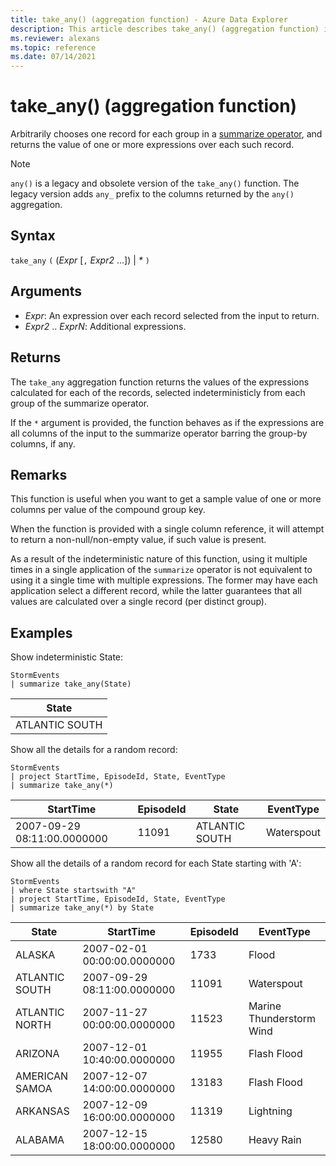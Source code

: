 ```yaml
---
title: take_any() (aggregation function) - Azure Data Explorer
description: This article describes take_any() (aggregation function) in Azure Data Explorer.
ms.reviewer: alexans
ms.topic: reference
ms.date: 07/14/2021
---
```

# take_any() (aggregation function)

Arbitrarily chooses one record for each group in a [summarize operator](summarizeoperator.md),
and returns the value of one or more expressions over each such record.

> [!NOTE]
> `any()` is a legacy and obsolete version of the `take_any()` function. The legacy version adds `any_` prefix to the columns returned by the `any()` aggregation.

## Syntax

`take_any` `(` (*Expr* [`,` *Expr2* ...]) | *\** `)`

## Arguments

* *Expr*: An expression over each record selected from the input to return.
* *Expr2* .. *ExprN*: Additional expressions.

## Returns

The `take_any` aggregation function returns the values of the expressions calculated
for each of the records, selected indeterministicly from each group of the summarize operator.

If the `*` argument is provided, the function behaves as if the expressions are all columns
of the input to the summarize operator barring the group-by columns, if any.

## Remarks

This function is useful when you want to get a sample value of one or more columns
per value of the compound group key.

When the function is provided with a single column reference, it will attempt to
return a non-null/non-empty value, if such value is present.

As a result of the indeterministic nature of this function, using it multiple times in
a single application of the `summarize` operator is not equivalent to using
it a single time with multiple expressions. The former may have each application
select a different record, while the latter guarantees that all values are calculated
over a single record (per distinct group).

## Examples

Show indeterministic State:

<!-- csl: https://help.kusto.windows.net/Samples -->
```kusto
StormEvents
| summarize take_any(State)
```

|State|
|---|
|ATLANTIC SOUTH|

Show all the details for a random record:

<!-- csl: https://help.kusto.windows.net/Samples -->
```kusto
StormEvents
| project StartTime, EpisodeId, State, EventType
| summarize take_any(*)
```

|StartTime|EpisodeId|State|EventType|
|---|---|---|---|
|2007-09-29 08:11:00.0000000|11091|ATLANTIC SOUTH|Waterspout|

Show all the details of a random record for each State starting with 'A':

<!-- csl: https://help.kusto.windows.net/Samples -->
```kusto
StormEvents
| where State startswith "A"
| project StartTime, EpisodeId, State, EventType
| summarize take_any(*) by State
```

|State|StartTime|EpisodeId|EventType|
|---|---|---|---|
|ALASKA|2007-02-01 00:00:00.0000000|1733|Flood|
|ATLANTIC SOUTH|2007-09-29 08:11:00.0000000|11091|Waterspout|
|ATLANTIC NORTH|2007-11-27 00:00:00.0000000|11523|Marine Thunderstorm Wind|
|ARIZONA|2007-12-01 10:40:00.0000000|11955|Flash Flood|
|AMERICAN SAMOA|2007-12-07 14:00:00.0000000|13183|Flash Flood|
|ARKANSAS|2007-12-09 16:00:00.0000000|11319|Lightning|
|ALABAMA|2007-12-15 18:00:00.0000000|12580|Heavy Rain|
